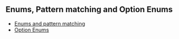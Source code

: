 ## Enums, Pattern matching and Option Enums

- [Enums and pattern matching](./enum_pattern_matching/README.md)
- [Option Enums](./option_enum/README.md)

